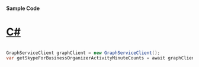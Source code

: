 #### Sample Code
# [C#](#tab/Csharp)

```C#

GraphServiceClient graphClient = new GraphServiceClient();
var getSkypeForBusinessOrganizerActivityMinuteCounts = await graphClient.Reports.GetSkypeForBusinessOrganizerActivityMinuteCounts.Request().GetAsync();

```